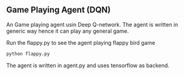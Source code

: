 ## Game Playing Agent (DQN)

An Game playing agent usin Deep Q-network. The agent is written in generic way hence it can play
 any general game. 
 
 Run the flappy.py to see the agent playing flappy bird game
 
 ```bash
 python flappy.py
 ```
 
 The agent is written in agent.py and uses tensorflow as backend.